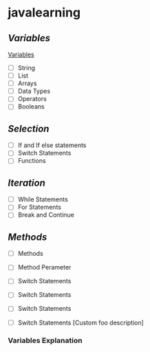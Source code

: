 # javalearning
## _Variables_
[Variables](#variables-explanation)
- [ ] String
- [ ] List
- [ ] Arrays
- [ ] Data Types
- [ ] Operators
- [ ] Booleans
      
## _Selection_
- [ ] If and If else statements
- [ ] Switch Statements
- [ ] Functions
      
## _Iteration_
- [ ] While Statements
- [ ] For Statements
- [ ] Break and Continue

## _Methods_
- [ ] Methods
- [ ] Method Perameter
- [ ] Switch Statements
- [ ] Switch Statements
- [ ] Switch Statements
- [ ] Switch Statements
[Custom foo description]





### Variables Explanation
